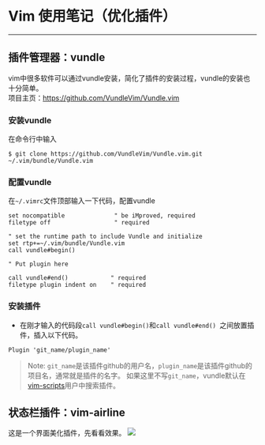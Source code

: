 # Vim 使用笔记（优化插件）
-------
## 插件管理器：vundle
vim中很多软件可以通过vundle安装，简化了插件的安装过程，vundle的安装也十分简单。</br>
项目主页：<https://github.com/VundleVim/Vundle.vim>
### 安装vundle
在命令行中输入
```
$ git clone https://github.com/VundleVim/Vundle.vim.git ~/.vim/bundle/Vundle.vim
```
### 配置vundle
在`~/.vimrc`文件顶部输入一下代码，配置vundle
```vim
set nocompatible              " be iMproved, required
filetype off                  " required

" set the runtime path to include Vundle and initialize
set rtp+=~/.vim/bundle/Vundle.vim
call vundle#begin()

" Put plugin here

call vundle#end()            " required
filetype plugin indent on    " required
```
### 安装插件
- 在刚才输入的代码段`call vundle#begin()`和`call vundle#end() `之间放置插件，插入以下代码。
```vim
Plugin 'git_name/plugin_name'
```
> Note: `git_name`是该插件github的用户名，`plugin_name`是该插件github的项目名，通常就是插件的名字。
如果这里不写`git_name`，vundle默认在[vim-scripts](https://github.com/vim-scripts)用户中搜索插件。

## 状态栏插件：vim-airline
这是一个界面美化插件，先看看效果。
![](https://github.com/xumi1993/Introduction_to_Vim/blob/master/image/vim_demo.png)
